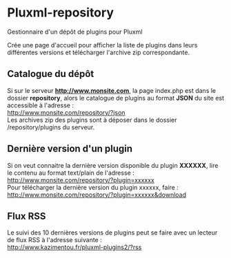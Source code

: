 # Pluxml-repository
Gestionnaire d'un dépôt de plugins pour Pluxml

Crée une page d'accueil pour afficher la liste de plugins dans leurs différentes versions et télécharger l'archive zip correspondante.

## Catalogue du dépôt
Si sur le serveur **http://www.monsite.com**, la page index.php est dans le dossier **repository**, alors le catalogue de plugins au format **JSON** du site est accessible à l'adresse :  
http://www.monsite.com/repository/?json  
Les archives zip des plugins sont à déposer dans le dossier /repository/plugins du serveur.

## Dernière version d'un plugin
Si on veut connaitre la dernière version disponible du plugin **XXXXXX**, lire le contenu au format text/plain de l'adresse :  
http://www.monsite.com/repository/?plugin=xxxxxx  
Pour télécharger la dernière version du plugin xxxxxx, faire :  
http://www.monsite.com/repository/?plugin=xxxxxx&download

## Flux RSS
Le suivi des 10 dernières versions de plugins peut se faire avec un lecteur de flux RSS à l'adresse suivante :  
http://www.kazimentou.fr/pluxml-plugins2/?rss
